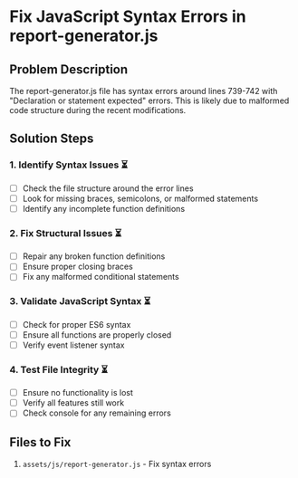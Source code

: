 # Fix JavaScript Syntax Errors in report-generator.js

## Problem Description
The report-generator.js file has syntax errors around lines 739-742 with "Declaration or statement expected" errors. This is likely due to malformed code structure during the recent modifications.

## Solution Steps

### 1. Identify Syntax Issues ⏳
- [ ] Check the file structure around the error lines
- [ ] Look for missing braces, semicolons, or malformed statements
- [ ] Identify any incomplete function definitions

### 2. Fix Structural Issues ⏳
- [ ] Repair any broken function definitions
- [ ] Ensure proper closing braces
- [ ] Fix any malformed conditional statements

### 3. Validate JavaScript Syntax ⏳
- [ ] Check for proper ES6 syntax
- [ ] Ensure all functions are properly closed
- [ ] Verify event listener syntax

### 4. Test File Integrity ⏳
- [ ] Ensure no functionality is lost
- [ ] Verify all features still work
- [ ] Check console for any remaining errors

## Files to Fix
1. `assets/js/report-generator.js` - Fix syntax errors
